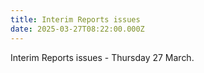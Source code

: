```yaml
---
title: Interim Reports issues
date: 2025-03-27T08:22:00.000Z
---
```

Interim Reports issues - Thursday 27 March.
